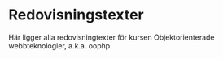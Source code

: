---
---
Redovisningstexter
=========================

Här ligger alla redovisningtexter för kursen Objektorienterade webbteknologier, a.k.a. oophp.
